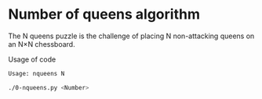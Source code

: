 # Number of queens algorithm

The N queens puzzle is the challenge of placing N non-attacking queens on an N×N chessboard.

Usage of code

```bash
Usage: nqueens N
```

```bash
./0-nqueens.py <Number>
```

